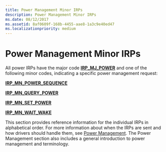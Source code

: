 ```yaml
---
title: Power Management Minor IRPs
description: Power Management Minor IRPs
ms.date: 08/12/2017
ms.assetid: 8af0609f-168b-4455-aae8-1a3c9e40ed47
ms.localizationpriority: medium
---
```


# Power Management Minor IRPs





All power IRPs have the major code [**IRP\_MJ\_POWER**](irp-mj-power.md) and one of the following minor codes, indicating a specific power management request:

[**IRP\_MN\_POWER\_SEQUENCE**](irp-mn-power-sequence.md)

[**IRP\_MN\_QUERY\_POWER**](irp-mn-query-power.md)

[**IRP\_MN\_SET\_POWER**](irp-mn-set-power.md)

[**IRP\_MN\_WAIT\_WAKE**](irp-mn-wait-wake.md)

This section provides reference information for the individual IRPs in alphabetical order. For more information about when the IRPs are sent and how drivers should handle them, see [Power Management](https://msdn.microsoft.com/library/windows/hardware/ff547131). The Power Management section also includes a general introduction to power management and terminology.

 

 




